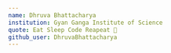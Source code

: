 ```yaml
---
name: Dhruva Bhattacharya 
institution: Gyan Ganga Institute of Science  
quote: Eat Sleep Code Reapeat 🚩  
github_user: DhruvaBhattacharya
---
```

